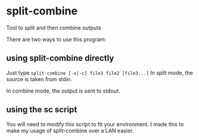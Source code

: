 # split-combine
Tool to split and then combine outputs

There are two ways to use this program:

## using split-combine directly
Just type `split-combine [-s|-c] file1 file2 [file3...]`
In split mode, the source is taken from stdin.

In combine mode, the output is sent to stdout.

## using the sc script
You will need to modify this script to fit your environment. I made this to make my usage
of split-combine over a LAN easier.
